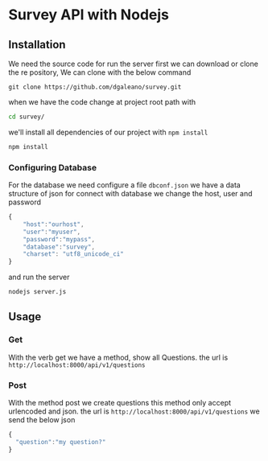# Survey API with Nodejs

## Installation

We need the source code for run the server first we can download or clone the re
pository, We can clone with the below command

    git clone https://github.com/dgaleano/survey.git

when we have the code change at project root path with

```bash
cd survey/
```
we'll install all dependencies of our project with `npm install`

```bash
npm install
```
### Configuring Database
For the database we need configure a file `dbconf.json` we have a data structure of json for connect with database
we change the host, user and password
```js
{
	"host":"ourhost",
	"user":"myuser",
	"password":"mypass",
	"database":"survey",
	"charset": "utf8_unicode_ci"
}
```
and run the server

```bash
nodejs server.js
```
## Usage

### Get
With the verb get we have a method, show all Questions. the url is `http://localhost:8000/api/v1/questions`

### Post
With the method post we create questions this method only accept urlencoded and json. the url is `http://localhost:8000/api/v1/questions`
we send the below json
```js
{
  "question":"my question?"
}
```
